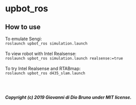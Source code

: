 # upbot_ros

## How to use
To emulate Sengi:<br>
`roslaunch upbot_ros simulation.launch`<br>
<br>
To view robot with Intel Realsense:<br>
`roslaunch upbot_ros simulation.launch realsense:=true`<br>
<br>
To try Intel Realsense and RTABmap:<br>
`roslaunch upbot_ros d435_slam.launch`<br>

<br>
<br>

***Copyright (c) 2019 Giovanni di Dio Bruno under MIT license.***